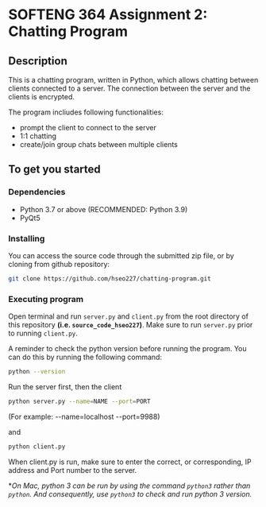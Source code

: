 # SOFTENG 364 Assignment 2: Chatting Program

## Description

This is a chatting program, written in Python, which allows chatting between clients connected to a server.
The connection between the server and the clients is encrypted.

The program incliudes following functionalities:
- prompt the client to connect to the server
- 1:1 chatting
- create/join group chats between multiple clients

## To get you started

### Dependencies

- Python 3.7 or above (RECOMMENDED: Python 3.9)
- PyQt5

### Installing

You can access the source code through the submitted zip file, or by cloning from github repository:

```bash
git clone https://github.com/hseo227/chatting-program.git
```

### Executing program

Open terminal and run `server.py` and `client.py` from the root directory of this repository **(i.e. `source_code_hseo227`)**.
Make sure to run `server.py` prior to running `client.py`.

A reminder to check the python version before running the program.
You can do this by running the following command:
```bash
python --version
```

Run the server first, then the client
```bash
python server.py --name=NAME --port=PORT
```
(For example: --name=localhost --port=9988)

and
```bash
python client.py
```
When client.py is run, make sure to enter the correct, or corresponding, IP address and Port number to the server.

**On Mac, python 3 can be run by using the command `python3` rather than `python`.
And consequently, use `python3` to check and run python 3 version.*
